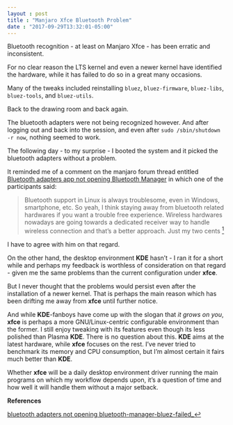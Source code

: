 ```yaml
---
layout : post
title : "Manjaro Xfce Bluetooth Problem"
date : "2017-09-29T13:32:01-05:00"
---
```

 <p>Bluetooth recognition - at least on Manjaro Xfce - has been erratic and inconsistent.</p>

<p>For no clear reason the LTS kernel and even a newer kernel have identified the hardware, while it has failed to do so in a great many occasions.</p>

<p>Many of the tweaks included reinstalling <code>bluez</code>, <code>bluez-firmware</code>, <code>bluez-libs</code>, <code>bluez-tools</code>, and <code>bluez-utils</code>.</p>

<p>Back to the drawing room and back again.</p>

<p>The bluetooth adapters were not being recognized however. And after logging out and back into the session, and even after <code>sudo /sbin/shutdown -r now</code>, nothing seemed to work.</p>

<p>The following day - to my surprise - I booted the system and it picked the bluetooth adapters without a problem.</p>

<p>It reminded me of a comment on the manjaro forum thread entitled <a href="https://forum.manjaro.org/t/bluetooth-adapters-app-not-opening-bluetooth-manager-bluez-failed/4367/19" target="_blank">Bluetooth adapters app not opening Bluetooth Manager</a> in which one of the participants said:</p>

<blockquote>
<p>Bluetooth support in Linux is always troublesome, even in Windows, smartphone, etc. So yeah, I think staying away from bluetooth related hardwares if you want a trouble free experience. Wireless hardwares nowadays are going towards a dedicated receiver way to handle wireless connection and that’s a better approach. Just my two cents <a href="https://imfrom.github.io/post/manjaro-xfce-bluetooth-problem/#blueref"><sup id="blueref">1</sup></a></p>
</blockquote>

<p>I have to agree with him on that regard.</p>

<p>On the other hand, the desktop environment <strong>KDE</strong> hasn’t - I ran it for a short while and perhaps my feedback is worthless of consideration on that regard - given me the same problems than the current configuration under <strong>xfce</strong>.</p>

<p>But I never thought that the problems would persist even after the installation of a newer kernel. That is perhaps the main reason which has been drifting me away from <strong>xfce</strong> until further notice.</p>

<p>And while <strong>KDE</strong>-fanboys have come up with the slogan that <em>it grows on you</em>, <strong>xfce</strong> is perhaps a more GNU/Linux-centric configurable environment than the former. I still enjoy tweaking with its features even though its less polished than Plasma <strong>KDE</strong>. There is no question about this. <strong>KDE</strong> aims at the latest hardware, while <strong>xfce</strong> focuses on the rest. I’ve never tried to benchmark its memory and CPU consumption, but I’m almost certain it fairs much better than <strong>KDE</strong>.</p>

<p>Whether <strong>xfce</strong> will be a daily desktop environment driver running the main programs on which my workflow depends upon, it’s a question of time and how well it will handle them without a major setback.</p>

<p><strong>References</strong></p>

<p><a href="https://forum.manjaro.org/t/bluetooth-adapters-app-not-opening-bluetooth-manager-bluez-failed/4367/19" target="_blank">bluetooth adapters not opening bluetooth-manager-bluez-failed</a><a href="#blueref">_↩︎</a></p>
